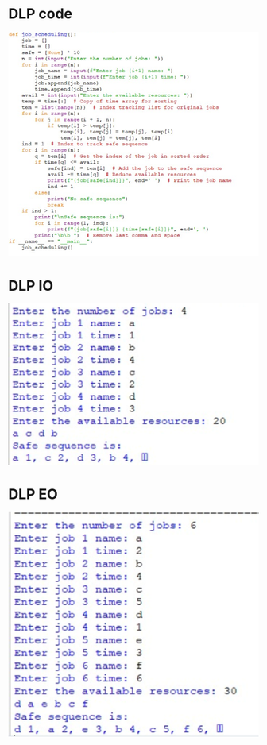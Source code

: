 # DLP code
![DLP code](DLP_code_578.png)
# DLP IO
![DLP IO](DLP_IO_578.png)
# DLP EO
![DLP EO](DLP_EO_578.png)
